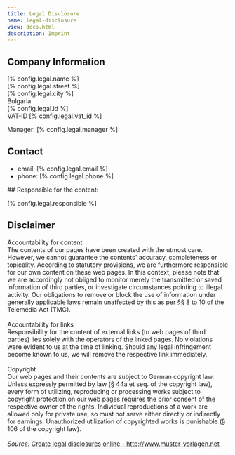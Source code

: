 ```yaml
---
title: Legal Disclosure
name: legal-disclosure
view: docs.html
description: Imprint
---
```


## Company Information

<qgoda-no-xgettext>
[% config.legal.name %]<br>
[% config.legal.street %]<br>
[% config.legal.city %]<br>
</qgoda-no-xgettext>
Bulgaria<br>
<qgoda-no-xgettext>
[% config.legal.id %]<br>
</qgoda-no-xgettext>
VAT-ID [% config.legal.vat_id %]<br>

Manager: [% config.legal.manager %]

## Contact

- email: [% config.legal.email %]
- phone: [% config.legal.phone %]

<qgoda-no-xgettext>
## Responsible for the content:

[% config.legal.responsible %]
</qgoda-no-xgettext>

<h2>Disclaimer</h2>Accountability for content<br/>The contents of our pages have been created with the utmost care. However, we cannot guarantee the contents' accuracy, completeness or topicality. According to statutory provisions, we are furthermore responsible for our own content on these web pages. In this context, please note that we are accordingly not obliged to monitor merely the transmitted or saved information of third parties, or investigate circumstances pointing to illegal activity. Our obligations to remove or block the use of information under generally applicable laws remain unaffected by this as per &sect;&sect; 8 to 10 of the Telemedia Act (TMG).<br/><br/>Accountability for links<br/>Responsibility for the content of external links (to web pages of third parties) lies solely with the operators of the linked pages. No violations were evident to us at the time of linking. Should any legal infringement become known to us, we will remove the respective link immediately.<br/><br/>Copyright<br/> Our web pages and their contents are subject to German copyright law. Unless expressly permitted by law (&sect; 44a et seq. of the copyright law), every form of utilizing, reproducing or processing works subject to copyright protection on our web pages requires the prior consent of the respective owner of the rights. Individual reproductions of a work are allowed only for private use, so must not serve either directly or indirectly for earnings. Unauthorized utilization of copyrighted works is punishable (&sect; 106 of the copyright law).<br/><br/><i>Source: </i><a href="http://www.muster-vorlagen.net" target="_blank">Create legal disclosures online - http://www.muster-vorlagen.net</a><br/><br/>
